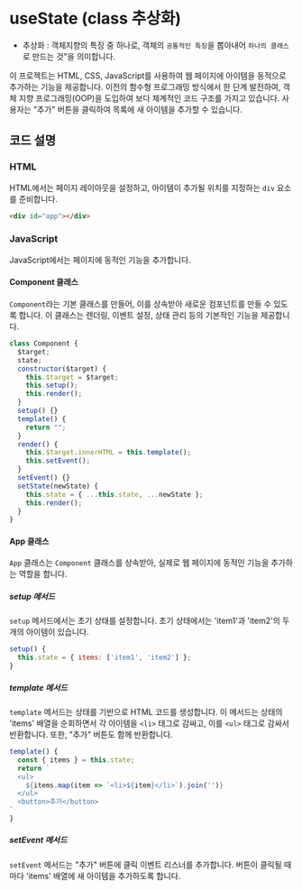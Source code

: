 # useState (class 추상화)

- 추상화 : 객체지향의 특징 중 하나로, 객체의 `공통적인 특징`을 뽑아내어 `하나의 클래스`로 만드는 것"을 의미합니다.

이 프로젝트는 HTML, CSS, JavaScript를 사용하여 웹 페이지에 아이템을 동적으로 추가하는 기능을 제공합니다. 이전의 함수형 프로그래밍 방식에서 한 단계 발전하여, 객체 지향 프로그래밍(OOP)을 도입하여 보다 체계적인 코드 구조를 가지고 있습니다. 사용자는 "추가" 버튼을 클릭하여 목록에 새 아이템을 추가할 수 있습니다.

## 코드 설명

### HTML

HTML에서는 페이지 레이아웃을 설정하고, 아이템이 추가될 위치를 지정하는 `div` 요소를 준비합니다.

```html
<div id="app"></div>
```

### JavaScript

JavaScript에서는 페이지에 동적인 기능을 추가합니다.

#### Component 클래스

`Component`라는 기본 클래스를 만들어, 이를 상속받아 새로운 컴포넌트를 만들 수 있도록 합니다. 이 클래스는 렌더링, 이벤트 설정, 상태 관리 등의 기본적인 기능을 제공합니다.

```javascript
class Component {
  $target;
  state;
  constructor($target) {
    this.$target = $target;
    this.setup();
    this.render();
  }
  setup() {}
  template() {
    return "";
  }
  render() {
    this.$target.innerHTML = this.template();
    this.setEvent();
  }
  setEvent() {}
  setState(newState) {
    this.state = { ...this.state, ...newState };
    this.render();
  }
}
```

#### App 클래스

`App` 클래스는 `Component` 클래스를 상속받아, 실제로 웹 페이지에 동적인 기능을 추가하는 역할을 합니다.

##### setup 메서드

`setup` 메서드에서는 초기 상태를 설정합니다. 초기 상태에서는 'item1'과 'item2'의 두 개의 아이템이 있습니다.

```javascript
setup() {
  this.state = { items: ['item1', 'item2'] };
}
```

##### template 메서드

`template` 메서드는 상태를 기반으로 HTML 코드를 생성합니다. 이 메서드는 상태의 'items' 배열을 순회하면서 각 아이템을 `<li>` 태그로 감싸고, 이를 `<ul>` 태그로 감싸서 반환합니다. 또한, "추가" 버튼도 함께 반환합니다.

```javascript
template() {
  const { items } = this.state;
  return `
  <ul>
    ${items.map(item => `<li>${item}</li>`).join('')}
  </ul>
  <button>추가</button>
`
}
```

##### setEvent 메서드

`setEvent` 메서드는 "추가" 버튼에 클릭 이벤트 리스너를 추가합니다. 버튼이 클릭될 때마다 'items' 배열에 새 아이템을 추가하도록 합니다.
